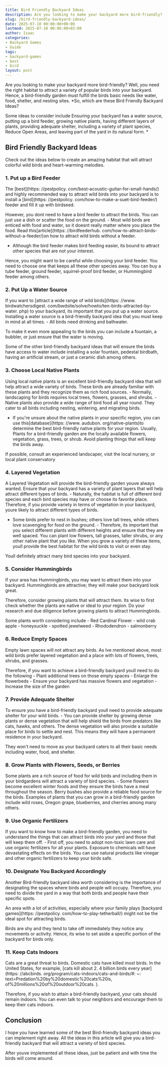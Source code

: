 ```yaml
---
title: Bird Friendly Backyard Ideas
description: Are you looking to make your backyard more bird-friendly? Well, you need the right habitat to attract a variety of popular birds into your backyard.
slug: /bird-friendly-backyard-ideas/
date: 2025-07-10 00:00:00+00:00
lastmod: 2025-07-10 00:00:00+03:00
author: Isaac
categories:
- Backyard Games
- Guide
tags:
- backyard-games
- best
- bird
layout: post
---
```


Are you looking to make your backyard more bird-friendly? Well, you need the right habitat to attract a variety of popular birds into your backyard. Hence, a bird-friendly garden must fulfill the birds basic needs like water, food, shelter, and nesting sites. *So, which are these Bird Friendly Backyard Ideas?

Some ideas to consider include Ensuring your backyard has a water source, putting up a bird feeder, growing native plants, having different layers of plants, providing adequate shelter, including a variety of plant species, Reduce Open Areas, and leaving part of the yard in its natural form. *

##  Bird Friendly Backyard Ideas

Check out the ideas below to create an amazing habitat that will attract colorful wild birds and heart-warming melodies.

###  1. Put up a Bird Feeder

The [best](https: //pestpolicy. com/best-acoustic-guitar-for-small-hands/) and highly recommended way to attract wild birds into your backyard is to install a [bird](https: //pestpolicy. com/how-to-make-a-suet-bird-feeder/) feeder and fill it up with birdseed.

However, you dont need to have a bird feeder to attract the birds. You can just use a dish or scatter the food on the ground. - Most wild birds are enticed with food and water, so it doesnt really matter where you place the food. Read this[article](https: //birdfeederhub. com/how-to-attract-birds-without-a-feeder/)on how to attract wild birds without a feeder.

- Although the bird feeder makes bird feeding easier, its bound to attract other species that are not your interest.

Hence, you might want to be careful while choosing your bird feeder. You need to choose one that keeps all these other species away. You can buy a tube feeder, ground feeder, squirrel-proof bird feeder, or Hummingbird feeder among others.

###  2. Put Up a Water Source

If you want to [attract a wide range of wild birds](https: //www. birdwatchersdigest. com/bwdsite/solve/howto/ten-birds-attracted-by-water. php) to your backyard, its important that you put up a water source. Installing a water source is a bird-friendly backyard idea that you must keep in mind at all times. - All birds need drinking and bathwater.

To make it even more appealing to the birds you can include a fountain, a bubbler, or just ensure that the water is moving.

Some of the other bird-friendly backyard ideas that will ensure the birds have access to water include installing a solar fountain, pedestal birdbath, having an artificial stream, or just a ceramic dish among others.

###  3. Choose Local Native Plants

Using local native plants is an excellent bird-friendly backyard idea that will help attract a wide variety of birds. These birds are already familiar with these plants and they recognize them as rich food sources. - Normally, landscaping for birds requires local trees, flowers, grasses, and shrubs. - Native plants also provide a wide range of bird food all year round. They cater to all birds including nesting, wintering, and migrating birds.

- If you're unsure about the native plants in your specific region, you can use this[database](https: //www. audubon. org/native-plants)to determine the best bird-friendly native plants for your region. Usually, Plants for a bird-friendly garden are the locally available flowers, vegetation, grass, trees, or shrub. Avoid planting things that will keep the birds away.

If possible, consult an experienced landscaper, visit the local nursery, or local plant conservatory

###  4. Layered Vegetation

A Layered Vegetation will provide the bird-friendly garden youve always wanted. Ensure that your backyard has a variety of plant layers that will help attract different types of birds. - Naturally, the habitat is full of different bird species and each bird species may have or choose its favorite place. Therefore, if you provide variety in terms of vegetation in your backyard, youre likely to attract different types of birds.

- Some birds prefer to nest in bushes; others love tall trees, while others love scavenging for food on the ground. - Therefore, its important that you select different plants with different heights and ensure that they are well spaced. You can plant low flowers, tall grasses, taller shrubs, or any other native plant that you like. When you grow a variety of these items, youll provide the best habitat for the wild birds to visit or even stay.

Youll definitely attract many bird species into your backyard.

###  5. Consider Hummingbirds

If your area has Hummingbirds, you may want to attract them into your backyard. Hummingbirds are attractive; they will make your backyard look great.

Therefore, consider growing plants that will attract them. Its wise to first check whether the plants are native or ideal to your region. Do your research and due diligence before growing plants to attract Hummingbirds.

Some plants worth considering include - Red Cardinal Flower - wild crab apple - honeysuckle - spotted jewelweed - Rhododendron - salmonberry

###  6. Reduce Empty Spaces

Empty lawn spaces will not attract any birds. As Ive mentioned above, most wild birds prefer layered vegetation and a place with lots of flowers, trees, shrubs, and grasses.

Therefore, if you want to achieve a bird-friendly backyard youll need to do the following - Plant additional trees on those empty spaces - Enlarge the flowerbeds - Ensure your backyard has massive flowers and vegetation - Increase the size of the garden

###  7. Provide Adequate Shelter

To ensure you have a bird-friendly backyard youll need to provide adequate shelter for your wild birds. - You can provide shelter by growing dense plants or dense vegetation that will help shield the birds from predators like cats, hawks, and others. The dense vegetation will also provide a suitable place for birds to settle and nest. This means they will have a permanent residence in your backyard.

They won't need to move as your backyard caters to all their basic needs including water, food, and shelter.

###  8. Grow Plants with Flowers, Seeds, or Berries

Some plants are a rich source of food for wild birds and including them in your birdgardens will attract a variety of bird species. - Some flowers become excellent winter foods and they ensure the birds have a meal throughout the season. Berry bushes also provide a reliable food source for the birds. Examples of plants that you can grow in a bird-friendly garden include wild roses, Oregon grape, blueberries, and cherries among many others.

###  9. Use Organic Fertilizers

If you want to know how to make a bird-friendly garden, you need to understand the things that can attract birds into your yard and those that will keep them off. - First off, you need to adopt non-toxic lawn care and use organic fertilizers for all your plants. Exposure to chemicals will have devastating effects on the birds. You can use natural products like vinegar and other organic fertilizers to keep your birds safe.

###  10. Designate You Backyard Accordingly

Another Bird-friendly backyard idea worth considering is the importance of designating the spaces where birds and people will occupy. Therefore, you need to divide the yard in a way that both birds and people have their specific spots.

An area with a lot of activities, especially where your family plays [backyard games](https: //pestpolicy. com/how-to-play-tetherball/) might not be the ideal spot for attracting birds.

Birds are shy and they tend to take off immediately they notice any movements or activity. Hence, its wise to set aside a specific portion of the backyard for birds only.

###  11. Keep Cats Indoors

Cats are a great threat to birds. Domestic cats have killed most birds. In the United States, for example, [cats kill about 2. 4 billion birds every year](https: //abcbirds. org/program/cats-indoors/cats-and-birds/#: ~: text=Predation%20by%20domestic%20cats%20is, of%20millions%20of%20outdoor%20cats. ).

Therefore, if you wish to attain a bird-friendly backyard, your cats should remain indoors. You can even talk to your neighbors and encourage them to keep their cats indoors.

##  Conclusion

I hope you have learned some of the best Bird-friendly backyard ideas you can implement right away. All the ideas in this article will give you a bird-friendly backyard that will attract a variety of bird species.

After youve implemented all these ideas, just be patient and with time the birds will come around.
